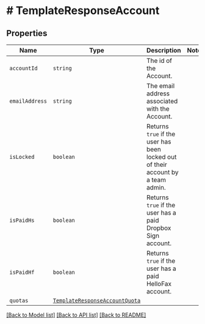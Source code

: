 # # TemplateResponseAccount



## Properties

Name | Type | Description | Notes
------------ | ------------- | ------------- | -------------
| `accountId` | ```string``` |  The id of the Account.  |  |
| `emailAddress` | ```string``` |  The email address associated with the Account.  |  |
| `isLocked` | ```boolean``` |  Returns `true` if the user has been locked out of their account by a team admin.  |  |
| `isPaidHs` | ```boolean``` |  Returns `true` if the user has a paid Dropbox Sign account.  |  |
| `isPaidHf` | ```boolean``` |  Returns `true` if the user has a paid HelloFax account.  |  |
| `quotas` | [```TemplateResponseAccountQuota```](TemplateResponseAccountQuota.md) |    |  |

[[Back to Model list]](../../README.md#models) [[Back to API list]](../../README.md#endpoints) [[Back to README]](../../README.md)
